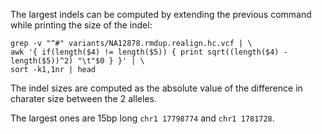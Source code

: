 The largest indels can be computed by extending the previous command while printing the size of the indel:

```
grep -v "^#" variants/NA12878.rmdup.realign.hc.vcf | \
awk '{ if(length($4) != length($5)) { print sqrt((length($4) - length($5))^2) "\t"$0 } }' | \
sort -k1,1nr | head 
```

The indel sizes are computed as the absolute value of the difference in charater size between the 2 alleles.


The largest ones are 15bp long `chr1 17798774` and `chr1 1781728`. 




